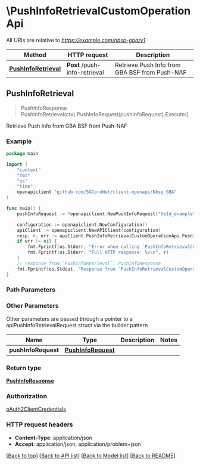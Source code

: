 # \PushInfoRetrievalCustomOperationApi

All URIs are relative to *https://example.com/nbsp-gba/v1*

Method | HTTP request | Description
------------- | ------------- | -------------
[**PushInfoRetrieval**](PushInfoRetrievalCustomOperationApi.md#PushInfoRetrieval) | **Post** /push-info-retrieval | Retrieve Push Info from GBA BSF from Push-NAF



## PushInfoRetrieval

> PushInfoResponse PushInfoRetrieval(ctx).PushInfoRequest(pushInfoRequest).Execute()

Retrieve Push Info from GBA BSF from Push-NAF

### Example

```go
package main

import (
    "context"
    "fmt"
    "os"
    "time"
    openapiclient "github.com/5GCoreNet/client-openapi/Nbsp_GBA"
)

func main() {
    pushInfoRequest := *openapiclient.NewPushInfoRequest("UeId_example", *openapiclient.NewUeIdType(), "UiccAppLabel_example", *openapiclient.NewNafId("NafFqdn_example", "UaSecProtId_example"), "PtId_example", *openapiclient.NewUiccOrMe(), time.Now()) // PushInfoRequest | 

    configuration := openapiclient.NewConfiguration()
    apiClient := openapiclient.NewAPIClient(configuration)
    resp, r, err := apiClient.PushInfoRetrievalCustomOperationApi.PushInfoRetrieval(context.Background()).PushInfoRequest(pushInfoRequest).Execute()
    if err != nil {
        fmt.Fprintf(os.Stderr, "Error when calling `PushInfoRetrievalCustomOperationApi.PushInfoRetrieval``: %v\n", err)
        fmt.Fprintf(os.Stderr, "Full HTTP response: %v\n", r)
    }
    // response from `PushInfoRetrieval`: PushInfoResponse
    fmt.Fprintf(os.Stdout, "Response from `PushInfoRetrievalCustomOperationApi.PushInfoRetrieval`: %v\n", resp)
}
```

### Path Parameters



### Other Parameters

Other parameters are passed through a pointer to a apiPushInfoRetrievalRequest struct via the builder pattern


Name | Type | Description  | Notes
------------- | ------------- | ------------- | -------------
 **pushInfoRequest** | [**PushInfoRequest**](PushInfoRequest.md) |  | 

### Return type

[**PushInfoResponse**](PushInfoResponse.md)

### Authorization

[oAuth2ClientCredentials](../README.md#oAuth2ClientCredentials)

### HTTP request headers

- **Content-Type**: application/json
- **Accept**: application/json, application/problem+json

[[Back to top]](#) [[Back to API list]](../README.md#documentation-for-api-endpoints)
[[Back to Model list]](../README.md#documentation-for-models)
[[Back to README]](../README.md)

